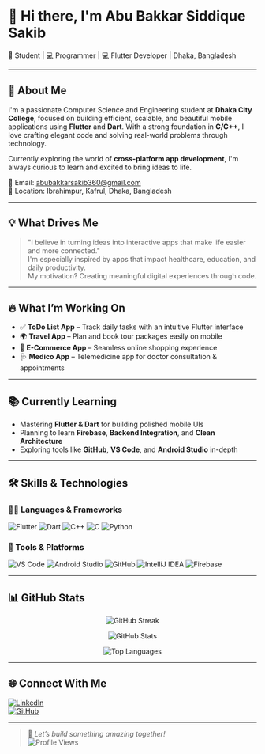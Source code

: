 # 👋 Hi there, I'm Abu Bakkar Siddique Sakib  
🎯 Student | 💻 Programmer | 💻 Flutter Developer | Dhaka, Bangladesh

---

## 🚀 About Me

I'm a passionate Computer Science and Engineering student at **Dhaka City College**, focused on building efficient, scalable, and beautiful mobile applications using **Flutter** and **Dart**. With a strong foundation in **C/C++**, I love crafting elegant code and solving real-world problems through technology.

Currently exploring the world of **cross-platform app development**, I'm always curious to learn and excited to bring ideas to life.

📧 Email: abubakkarsakib360@gmail.com  
📍 Location: Ibrahimpur, Kafrul, Dhaka, Bangladesh

---

## 💡 What Drives Me

> "I believe in turning ideas into interactive apps that make life easier and more connected."  
> I'm especially inspired by apps that impact healthcare, education, and daily productivity.  
> My motivation? Creating meaningful digital experiences through code.

---

## 🔥 What I’m Working On

- ✅ **ToDo List App** – Track daily tasks with an intuitive Flutter interface
- 🌍 **Travel App** – Plan and book tour packages easily on mobile
- 🛒 **E-Commerce App** – Seamless online shopping experience
- 🩺 **Medico App** – Telemedicine app for doctor consultation & appointments

---

## 📚 Currently Learning

- Mastering **Flutter & Dart** for building polished mobile UIs
- Planning to learn **Firebase**, **Backend Integration**, and **Clean Architecture**
- Exploring tools like **GitHub**, **VS Code**, and **Android Studio** in-depth

---

## 🛠️ Skills & Technologies

### 🧑‍💻 Languages & Frameworks

![Flutter](https://img.shields.io/badge/Flutter-02569B?style=for-the-badge&logo=flutter&logoColor=white)
![Dart](https://img.shields.io/badge/Dart-0175C2?style=for-the-badge&logo=dart&logoColor=white)
![C++](https://img.shields.io/badge/C++-00599C?style=for-the-badge&logo=c%2B%2B&logoColor=white)
![C](https://img.shields.io/badge/C-00599C?style=for-the-badge&logo=c&logoColor=white)
![Python](https://img.shields.io/badge/Python-3776AB?style=for-the-badge&logo=python&logoColor=white)

### 🔧 Tools & Platforms

![VS Code](https://img.shields.io/badge/VSCode-007ACC?style=for-the-badge&logo=visual-studio-code&logoColor=white)
![Android Studio](https://img.shields.io/badge/Android%20Studio-3DDC84?style=for-the-badge&logo=android-studio&logoColor=white)
![GitHub](https://img.shields.io/badge/GitHub-181717?style=for-the-badge&logo=github&logoColor=white)
![IntelliJ IDEA](https://img.shields.io/badge/IntelliJ%20IDEA-000000?style=for-the-badge&logo=intellij-idea&logoColor=white)
![Firebase](https://img.shields.io/badge/Firebase-ffca28?style=for-the-badge&logo=firebase&logoColor=black)

---

## 📊 GitHub Stats

<p align="center">
  <img src="https://github-readme-streak-stats.herokuapp.com/?user=Sakib360a&theme=tokyonight&hide_border=true" alt="GitHub Streak" />
</p>

<p align="center">
  <img src="https://github-readme-stats.vercel.app/api?username=Sakib360a&show_icons=true&theme=tokyonight&hide_border=true" alt="GitHub Stats" />
</p>

<p align="center">
  <img src="https://github-readme-stats.vercel.app/api/top-langs/?username=Sakib360a&layout=compact&theme=tokyonight&hide_border=true" alt="Top Languages" />
</p>

---

## 🌐 Connect With Me

[![LinkedIn](https://img.shields.io/badge/LinkedIn-blue?style=for-the-badge&logo=linkedin)](https://www.linkedin.com/in/abu-bakkar-siddique-sakib-374a38251/)  
[![GitHub](https://img.shields.io/badge/GitHub-black?style=for-the-badge&logo=github)](https://github.com/Sakib360a)  

---

> 💬 *Let’s build something amazing together!*  
> ![Profile Views](https://komarev.com/ghpvc/?username=Sakib360a&color=blue&style=flat-square)
